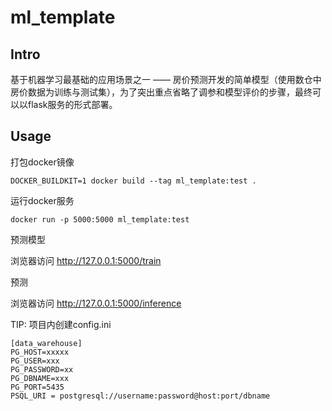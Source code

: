 # ml_template

## Intro
基于机器学习最基础的应用场景之一 —— 房价预测开发的简单模型（使用数仓中房价数据为训练与测试集），为了突出重点省略了调参和模型评价的步骤，最终可以以flask服务的形式部署。

## Usage
打包docker镜像

```DOCKER_BUILDKIT=1 docker build --tag ml_template:test .```

运行docker服务

```docker run -p 5000:5000 ml_template:test```

预测模型

浏览器访问 http://127.0.0.1:5000/train

预测

浏览器访问 http://127.0.0.1:5000/inference


TIP:
项目内创建config.ini
```
[data_warehouse]
PG_HOST=xxxxx
PG_USER=xxx
PG_PASSWORD=xx
PG_DBNAME=xxx
PG_PORT=5435
PSQL_URI = postgresql://username:password@host:port/dbname
```
